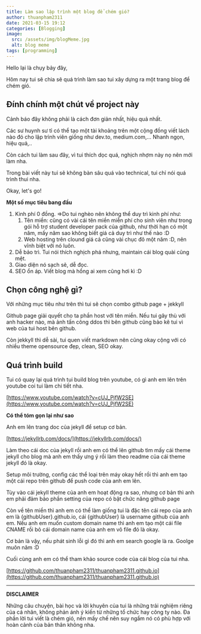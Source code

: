 ```yaml
---
title: Làm sao lập trình một blog để chém gió?
author: thuanpham2311
date: 2021-03-15 19:12
categories: [Blogging]
image:
  src: /assets/img/blogMeme.jpg
  alt: blog meme
tags: [programming]
---
```


Hello lại là chụy bảy đây,

Hôm nay tui sẽ chia sẽ quá trình làm sao tui xây dựng ra một trang blog để chém gió.

## Đính chính một chút về project này

Cảnh báo đây không phải là cách đơn giản nhất, hiệu quả nhất.

Các sư huynh sư tỉ có thể tạo một tài khoảng trên một cộng đồng viết lách nào đó cho lập trình viên giống như dev.to, medium.com,... Nhanh ngọn, hiệu quả,..

Còn cách tui làm sau đây, vì tui thích dọc quá, nghịch nhợm này nọ nên mới làm nha.

Trong bài viết này tui sẽ không bàn sâu quá vào technical, tui chỉ nói quá trình thui nha.

Okay, let's go!

**Một số mục tiêu bang đầu**

1. Kinh phí 0 đồng. =>Do tui nghèo nên không thể duy trì kinh phí như:
   1. Tên miền: cũng có vài cái tên miền miễn phí cho sinh viên như trong gói hỗ trợ student developer pack của github, như thời hạn có một năm, mấy năm sao không biết giá cả duy trì như thế nào :D
   2. Web hosting trên clound giá cả cũng vài chục đô một năm :D, nên vĩnh biệt với nó luôn.
2. Dễ bảo trì. Tui nói thích nghịch phá nhưng, maintain cái blog quài cũng mệt.
3. Giao diện nó sạch sẽ, dễ đọc.
4. SEO ổn áp. Viết blog mà hổng ai xem cũng hơi kì :D

## Chọn công nghệ gì?

Với những mục tiêu như trên thì tui sẽ chọn combo github page + jekkyll

Github page giải quyết cho ta phần host với tên miền. Nếu tui gây thù với anh hacker nào, mà ảnh tấn công ddos thì bên github cũng bảo kê tui vì web của tui host bên github.

Còn jekkyll thì dễ sài, tui quen viết markdown nên cũng okay cộng với có nhiều theme opensource đẹp, clean, SEO okay.

## Quá trình build

Tui có quay lại quá trình tui build blog trên youtube, có gì anh em lên trên youtube coi tui làm chi tiết nha.

[https://www.youtube.com/watch?v=cUJ_PjfW2SE](https://www.youtube.com/watch?v=cUJ_PjfW2SE)

**Có thể tóm gọn lại như sao**

Anh em lên trang doc của jekyll để setup cơ bản.

[https://jekyllrb.com/docs/](https://jekyllrb.com/docs/)

Làm theo cái doc của jekyll rồi anh em có thể lên github tìm mấy cái theme jekyll cho blog mà anh em thấy ưng ý rồi làm theo readme của cái theme jekyll đó là okay.

Setup môi trường, config các thể loại trên máy okay hết rồi thì anh em tạo một cái repo trên github để push code của anh em lên.

Tùy vào cái jekyll theme của anh em hoạt động ra sao, nhưng cơ bản thì anh em phải đảm bảo phần setting của repo có bật chức năng github page

Còn về tên miền thì anh em có thể làm giống tui là đặc tên cái repo của anh em là {githubUser}.github.io, cái {githubUser} là username github của anh em. Nếu anh em muốn custom domain name thì anh em tạo một cái file CNAME rồi bỏ cái domain name của anh em vô file đó là okay.

Cơ bản là vậy, nếu phát sinh lỗi gì đó thì anh em search google là ra. Goolge muôn năm :D

Cuối cùng anh em có thể tham khảo source code của cái blog của tui nha.

[https://github.com/thuanpham2311/thuanpham2311.github.io](https://github.com/thuanpham2311/thuanpham2311.github.io)

---

**DISCLAIMER**

Những câu chuyện, bài học và lời khuyên của tui là những trải nghiệm riêng của cá nhân, không phản ánh ý kiến từ những tổ chức hay công ty nào. Đa phần lời tui viết là chém gió, nên mấy chế nên suy ngẩm nó có phù hợp với hoàn cảnh của bản thân không nha.
